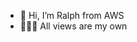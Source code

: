 - 👋 Hi, I’m Ralph from AWS
- 👱🏼‍♂️ All views are my own


<!---
ralphmr/ralphmr is a ✨ special ✨ repository because its `README.md` (this file) appears on your GitHub profile.
You can click the Preview link to take a look at your changes.
--->
